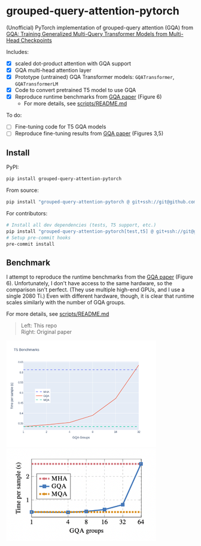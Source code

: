 # grouped-query-attention-pytorch

(Unofficial) PyTorch implementation of grouped-query attention (GQA) from [GQA: Training Generalized Multi-Query Transformer Models from Multi-Head Checkpoints](https://arxiv.org/pdf/2305.13245.pdf)

Includes:
- [x] scaled dot-product attention with GQA support
- [x] GQA multi-head attention layer
- [x] Prototype (untrained) GQA Transformer models: `GQATransformer`, `GQATransformerLM`
- [x] Code to convert pretrained T5 model to use GQA
- [x] Reproduce runtime benchmarks from [GQA paper](https://arxiv.org/pdf/2305.13245.pdf) (Figure 6)
    - For more details, see [scripts/README.md](scripts/README.md)

To do:
- [ ] Fine-tuning code for T5 GQA models
- [ ] Reproduce fine-tuning results from [GQA paper](https://arxiv.org/pdf/2305.13245.pdf) (Figures 3,5)

## Install

PyPI:
```bash
pip install grouped-query-attention-pytorch
```

From source:
```bash
pip install "grouped-query-attention-pytorch @ git+ssh://git@github.com/fkodom/grouped-query-attention-pytorch.git"
```

For contributors:
```bash
# Install all dev dependencies (tests, T5 support, etc.)
pip install "grouped-query-attention-pytorch[test,t5] @ git+ssh://git@github.com/fkodom/grouped-query-attention-pytorch.git"
# Setup pre-commit hooks
pre-commit install
```


## Benchmark

I attempt to reproduce the runtime benchmarks from the [GQA paper](https://arxiv.org/pdf/2305.13245.pdf) (Figure 6).  Unfortunately, I don't have access to the same hardware, so the comparison isn't perfect. (They use multiple high-end GPUs, and I use a single 2080 Ti.)  Even with different hardware, though, it is clear that runtime scales similarly with the number of GQA groups.

For more details, see [scripts/README.md](scripts/README.md)

> Left: This repo <br> Right: Original paper
<p float="left">
    <img src="doc/benchmark_t5.png" alt="drawing" width="400"/>
    <img src="doc/benchmark_t5_original.png" alt="drawing" width="400"/>
</p>